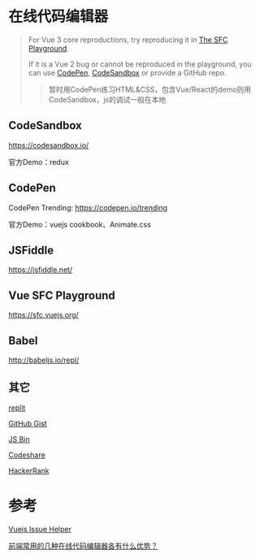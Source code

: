 # 在线代码编辑器

> For Vue 3 core reproductions, try reproducing it in [The SFC Playground](https://sfc.vuejs.org/). 
>
> If it is a Vue 2 bug or cannot be reproduced in the playground, you can use [CodePen](https://codepen.io/pen/), [CodeSandbox](https://codesandbox.io/s/vue) or provide a GitHub repo.
>
> > 暂时用CodePen练习HTML&CSS，包含Vue/React的demo则用CodeSandbox，js的调试一般在本地

## CodeSandbox

<https://codesandbox.io/>

官方Demo：redux

## CodePen

CodePen Trending: <https://codepen.io/trending>

官方Demo：vuejs cookbook、Animate.css

## JSFiddle

<https://jsfiddle.net/>

## Vue SFC Playground

<https://sfc.vuejs.org/>

## Babel

<http://babeljs.io/repl/>

## 其它

[replit](https://replit.com/)

[GitHub Gist](https://gist.github.com/)

[JS Bin](https://jsbin.com)

[Codeshare](https://codeshare.io/)

[HackerRank](https://www.hackerrank.com/)



# 参考

[Vuejs Issue Helper](https://new-issue.vuejs.org/?repo=vuejs/vue#)

[前端常用的几种在线代码编辑器各有什么优势？](https://www.zhihu.com/question/31731104)

